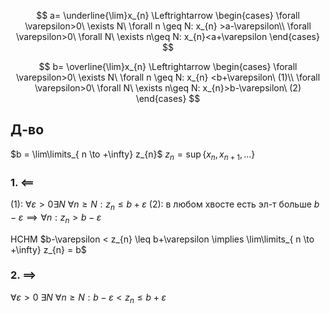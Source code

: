 $$
a= \underline{\lim}x_{n} \Leftrightarrow \begin{cases}
\forall \varepsilon>0\ \exists N\ \forall n \geq N: x_{n} >a-\varepsilon\\
\forall \varepsilon>0\ \forall N\ \exists n\geq N: x_{n}<a+\varepsilon
\end{cases}
$$

$$
b= \overline{\lim}x_{n} \Leftrightarrow \begin{cases}
\forall \varepsilon>0\ \exists N\ \forall n \geq N: x_{n} <b+\varepsilon\ (1)\\
\forall \varepsilon>0\ \forall N\ \exists n\geq N: x_{n}>b-\varepsilon\ (2)
\end{cases}
$$

## Д-во

$b = \lim\limits_{ n \to +\infty} z_{n}$
$z_{n} = \sup\{ x_{n}, x_{n+1},\dots \}$

### 1. $\impliedby$

(1): $\forall \varepsilon>0 \exists N\ \forall n\geq N: z_{n}\leq b+\varepsilon$
(2): в любом хвосте есть эл-т больше $b-\varepsilon \implies \forall n: z_{n}>b-\varepsilon$

НСНМ $b-\varepsilon < z_{n} \leq b+\varepsilon \implies \lim\limits_{ n \to +\infty} z_{n} = b$

### 2. $\implies$

$\forall \varepsilon>0\ \exists N\ \forall n\geq N: b-\varepsilon<z_{n}\leq b+\varepsilon$

